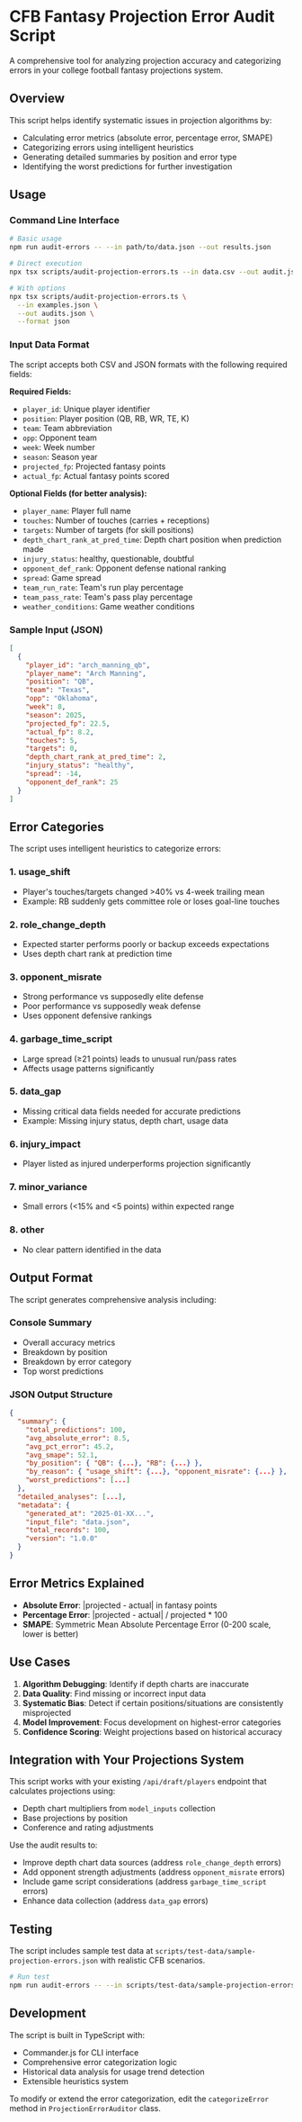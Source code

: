 # CFB Fantasy Projection Error Audit Script

A comprehensive tool for analyzing projection accuracy and categorizing errors in your college football fantasy projections system.

## Overview

This script helps identify systematic issues in projection algorithms by:
- Calculating error metrics (absolute error, percentage error, SMAPE)
- Categorizing errors using intelligent heuristics
- Generating detailed summaries by position and error type
- Identifying the worst predictions for further investigation

## Usage

### Command Line Interface

```bash
# Basic usage
npm run audit-errors -- --in path/to/data.json --out results.json

# Direct execution
npx tsx scripts/audit-projection-errors.ts --in data.csv --out audit.json

# With options
npx tsx scripts/audit-projection-errors.ts \
  --in examples.json \
  --out audits.json \
  --format json
```

### Input Data Format

The script accepts both CSV and JSON formats with the following required fields:

**Required Fields:**
- `player_id`: Unique player identifier
- `position`: Player position (QB, RB, WR, TE, K) 
- `team`: Team abbreviation
- `opp`: Opponent team
- `week`: Week number
- `season`: Season year
- `projected_fp`: Projected fantasy points
- `actual_fp`: Actual fantasy points scored

**Optional Fields (for better analysis):**
- `player_name`: Player full name
- `touches`: Number of touches (carries + receptions)
- `targets`: Number of targets (for skill positions)
- `depth_chart_rank_at_pred_time`: Depth chart position when prediction made
- `injury_status`: healthy, questionable, doubtful
- `opponent_def_rank`: Opponent defense national ranking
- `spread`: Game spread
- `team_run_rate`: Team's run play percentage
- `team_pass_rate`: Team's pass play percentage
- `weather_conditions`: Game weather conditions

### Sample Input (JSON)

```json
[
  {
    "player_id": "arch_manning_qb",
    "player_name": "Arch Manning",
    "position": "QB",
    "team": "Texas",
    "opp": "Oklahoma", 
    "week": 8,
    "season": 2025,
    "projected_fp": 22.5,
    "actual_fp": 8.2,
    "touches": 5,
    "targets": 0,
    "depth_chart_rank_at_pred_time": 2,
    "injury_status": "healthy",
    "spread": -14,
    "opponent_def_rank": 25
  }
]
```

## Error Categories

The script uses intelligent heuristics to categorize errors:

### 1. **usage_shift**
- Player's touches/targets changed >40% vs 4-week trailing mean
- Example: RB suddenly gets committee role or loses goal-line touches

### 2. **role_change_depth** 
- Expected starter performs poorly or backup exceeds expectations
- Uses depth chart rank at prediction time

### 3. **opponent_misrate**
- Strong performance vs supposedly elite defense
- Poor performance vs supposedly weak defense 
- Uses opponent defensive rankings

### 4. **garbage_time_script**
- Large spread (≥21 points) leads to unusual run/pass rates
- Affects usage patterns significantly

### 5. **data_gap**
- Missing critical data fields needed for accurate predictions
- Example: Missing injury status, depth chart, usage data

### 6. **injury_impact**
- Player listed as injured underperforms projection significantly

### 7. **minor_variance** 
- Small errors (<15% and <5 points) within expected range

### 8. **other**
- No clear pattern identified in the data

## Output Format

The script generates comprehensive analysis including:

### Console Summary
- Overall accuracy metrics
- Breakdown by position
- Breakdown by error category  
- Top worst predictions

### JSON Output Structure
```json
{
  "summary": {
    "total_predictions": 100,
    "avg_absolute_error": 8.5,
    "avg_pct_error": 45.2,
    "avg_smape": 52.1,
    "by_position": { "QB": {...}, "RB": {...} },
    "by_reason": { "usage_shift": {...}, "opponent_misrate": {...} },
    "worst_predictions": [...]
  },
  "detailed_analyses": [...],
  "metadata": {
    "generated_at": "2025-01-XX...",
    "input_file": "data.json",
    "total_records": 100,
    "version": "1.0.0"
  }
}
```

## Error Metrics Explained

- **Absolute Error**: |projected - actual| in fantasy points
- **Percentage Error**: |projected - actual| / projected * 100
- **SMAPE**: Symmetric Mean Absolute Percentage Error (0-200 scale, lower is better)

## Use Cases

1. **Algorithm Debugging**: Identify if depth charts are inaccurate
2. **Data Quality**: Find missing or incorrect input data
3. **Systematic Bias**: Detect if certain positions/situations are consistently misprojected
4. **Model Improvement**: Focus development on highest-error categories
5. **Confidence Scoring**: Weight projections based on historical accuracy

## Integration with Your Projections System

This script works with your existing `/api/draft/players` endpoint that calculates projections using:
- Depth chart multipliers from `model_inputs` collection
- Base projections by position
- Conference and rating adjustments

Use the audit results to:
- Improve depth chart data sources (address `role_change_depth` errors)
- Add opponent strength adjustments (address `opponent_misrate` errors) 
- Include game script considerations (address `garbage_time_script` errors)
- Enhance data collection (address `data_gap` errors)

## Testing

The script includes sample test data at `scripts/test-data/sample-projection-errors.json` with realistic CFB scenarios.

```bash
# Run test
npm run audit-errors -- --in scripts/test-data/sample-projection-errors.json --out test-results.json
```

## Development

The script is built in TypeScript with:
- Commander.js for CLI interface
- Comprehensive error categorization logic
- Historical data analysis for usage trend detection
- Extensible heuristics system

To modify or extend the error categorization, edit the `categorizeError` method in `ProjectionErrorAuditor` class.
